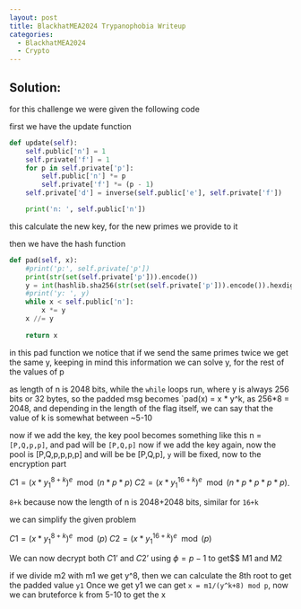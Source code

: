 ```yaml
---
layout: post
title: BlackhatMEA2024 Trypanophobia Writeup
categories:
  - BlackhatMEA2024
  - Crypto
---
```


## Solution:

for this challenge we were given the following code

first we have the update function
```py
def update(self):
    self.public['n'] = 1
    self.private['f'] = 1
    for p in self.private['p']:
        self.public['n'] *= p
        self.private['f'] *= (p - 1)
    self.private['d'] = inverse(self.public['e'], self.private['f'])

    print('n: ', self.public['n'])
```
this calculate the new key, for the new primes we provide to it

then we have the hash function
```py
def pad(self, x):
    #print('p:', self.private['p'])
    print(str(set(self.private['p'])).encode())
    y = int(hashlib.sha256(str(set(self.private['p'])).encode()).hexdigest(), 16)
    #print('y: ', y)
    while x < self.public['n']:
        x *= y
    x //= y
        
    return x
```
in this pad function we notice that if we send the same primes twice we get the same y, keeping in mind this information we can solve y, for the rest of the values of p

as length of n is 2048 bits, while the `while` loops run, where y is always 256 bits or 32 bytes, so the padded msg becomes
`pad(x) = x * y^k, as 256*8 = 2048, and depending in the length of the flag itself, we can say that the value of k is somewhat between ~5-10


now if we add the key, the key pool becomes something like this n = `[P,Q,p,p]`, and pad will be `[P,Q,p]` now if we add the key again, now the pool is
[P,Q,p,p,p,p] and will be be [P,Q,p], `y` will be fixed, now to the encryption part

$C1 = (x*y_{1}^{8+k})^e \mod (n*p*p)$
$C2 = (x*y_{1}^{16+k})^e \mod (n*p*p*p*p)$.

`8+k` because now the length of n is 2048+2048 bits, similar for `16+k`

we can simplify the given problem 


$C1 = (x*y_{1}^{8+k})^e \mod (p)$
$C2 = (x*y_{1}^{16+k})^e \mod (p)$

We can now decrypt both $C{1}’$ and $C{2}’$ using $ϕ=p-1$ to get$$ M1 and M2


if we divide m2 with m1 we get y^8, then we can calculate the 8th root to get the padded value `y1` 
Once we get y1 we can get `x = m1/(y^k+8) mod p`, now we can bruteforce k from 5-10 to get the x

